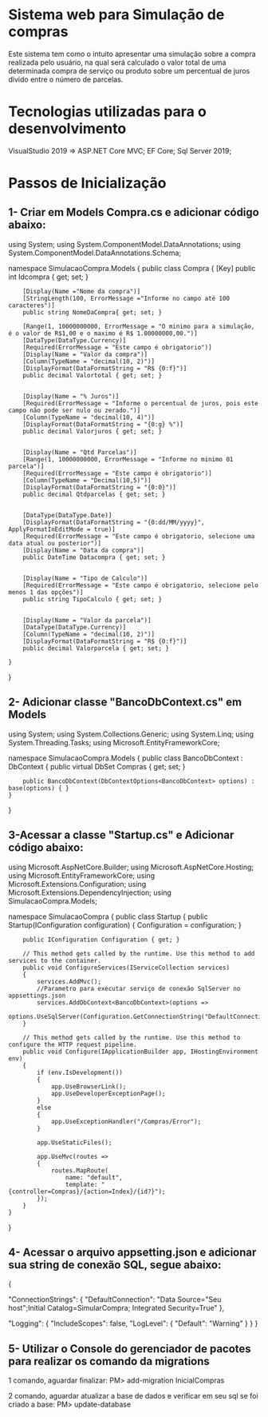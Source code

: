 # Sistema web para Simulação de compras 
Este sistema tem como o intuito apresentar uma simulação sobre a compra realizada pelo usuário,
na qual será calculado o valor total de uma determinada compra de serviço ou produto sobre
um percentual de juros divido entre o número de parcelas.

# Tecnologias utilizadas para o desenvolvimento
VisualStudio 2019 => ASP.NET Core MVC; 
EF Core;
Sql Server 2019;

# Passos de Inicialização
1- Criar em Models Compra.cs e adicionar código abaixo:
-------------------------------------------------------------------
using System;
using System.ComponentModel.DataAnnotations;
using System.ComponentModel.DataAnnotations.Schema;


namespace SimulacaoCompra.Models
{
    public class Compra
    {
        [Key]
        public int Idcompra { get; set; }

        [Display(Name ="Nome da compra")]
        [StringLength(100, ErrorMessage ="Informe no campo até 100 caracteres")]
        public string NomeDaCompra{ get; set; }

        [Range(1, 10000000000, ErrorMessage = "O minimo para a simulação, é o valor de R$1,00 e o maximo é R$ 1.00000000,00.")]
        [DataType(DataType.Currency)]
        [Required(ErrorMessage = "Este campo é obrigatorio")]
        [Display(Name = "Valor da compra")]
        [Column(TypeName = "decimal(10, 2)")]
        [DisplayFormat(DataFormatString = "R$ {0:f}")]
        public decimal Valortotal { get; set; }


        [Display(Name = "% Juros")]
        [Required(ErrorMessage = "Informe o percentual de juros, pois este campo não pode ser nulo ou zerado.")]
        [Column(TypeName = "decimal(10, 4)")]
        [DisplayFormat(DataFormatString = "{0:g} %")]
        public decimal Valorjuros { get; set; }


        [Display(Name = "Qtd Parcelas")]
        [Range(1, 10000000000, ErrorMessage = "Informe no minimo 01 parcela")]
        [Required(ErrorMessage = "Este campo é obrigatorio")]
        [Column(TypeName = "Decimal(10,5)")]
        [DisplayFormat(DataFormatString = "{0:0}")]
        public decimal Qtdparcelas { get; set; }


        [DataType(DataType.Date)]
        [DisplayFormat(DataFormatString = "{0:dd/MM/yyyy}", ApplyFormatInEditMode = true)]
        [Required(ErrorMessage = "Este campo é obrigatorio, selecione uma data atual ou posterior")]
        [Display(Name = "Data da compra")]
        public DateTime Datacompra { get; set; }


        [Display(Name = "Tipo de Calculo")]
        [Required(ErrorMessage = "Este campo é obrigatorio, selecione pelo menos 1 das opções")]
        public string TipoCalculo { get; set; }


        [Display(Name = "Valor da parcela")]
        [DataType(DataType.Currency)]
        [Column(TypeName = "decimal(10, 2)")]
        [DisplayFormat(DataFormatString = "R$ {0:f}")]
        public decimal Valorparcela { get; set; }   
        
    }
}

2- Adicionar classe "BancoDbContext.cs" em Models
---------------------------------------
using System;
using System.Collections.Generic;
using System.Linq;
using System.Threading.Tasks;
using Microsoft.EntityFrameworkCore;

namespace SimulacaoCompra.Models
{
    public class BancoDbContext : DbContext
    {
        public virtual DbSet<Compra> Compras { get; set; }

        public BancoDbContext(DbContextOptions<BancoDbContext> options) : base(options) { }
    }
}

3-Acessar a classe "Startup.cs" e Adicionar código abaixo:
-----------------------------------------------------------
using Microsoft.AspNetCore.Builder;
using Microsoft.AspNetCore.Hosting;
using Microsoft.EntityFrameworkCore;
using Microsoft.Extensions.Configuration;
using Microsoft.Extensions.DependencyInjection;
using SimulacaoCompra.Models;

namespace SimulacaoCompra
{
    public class Startup
    {
        public Startup(IConfiguration configuration)
        {
            Configuration = configuration;
        }

        public IConfiguration Configuration { get; }

        // This method gets called by the runtime. Use this method to add services to the container.
        public void ConfigureServices(IServiceCollection services)
        {
            services.AddMvc();
            //Parametro para executar serviço de conexão SqlServer no appsettings.json
            services.AddDbContext<BancoDbContext>(options =>
             options.UseSqlServer(Configuration.GetConnectionString("DefaultConnection")));
        }

        // This method gets called by the runtime. Use this method to configure the HTTP request pipeline.
        public void Configure(IApplicationBuilder app, IHostingEnvironment env)
        {
            if (env.IsDevelopment())
            {
                app.UseBrowserLink();
                app.UseDeveloperExceptionPage();
            }
            else
            {
                app.UseExceptionHandler("/Compras/Error");
            }

            app.UseStaticFiles();

            app.UseMvc(routes =>
            {
                routes.MapRoute(
                    name: "default",
                    template: "{controller=Compras}/{action=Index}/{id?}");
            });
        }
    }
}

4- Acessar o arquivo appsetting.json e adicionar sua string de conexão SQL, segue abaixo:
-----------------------------------------------------------
{

  "ConnectionStrings": {
    "DefaultConnection": "Data Source="Seu host";Initial Catalog=SimularCompra; Integrated Security=True" 
  },

  "Logging": {
    "IncludeScopes": false,
    "LogLevel": {
      "Default": "Warning"
    }
  }
}

5- Utilizar o Console do gerenciador de pacotes para realizar os comando da migrations
-----------------------------------------------------------
1 comando, aguardar finalizar:
PM> add-migration InicialCompras

2 comando, aguardar atualizar a base de dados e verificar em seu sql se foi criado a base:
PM> update-database
